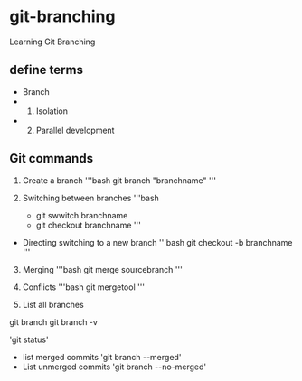 # git-branching
Learning Git Branching

## define terms
- Branch
- 1. Isolation
- 2. Parallel development

## Git commands
1. Create a branch
'''bash
   git branch "branchname"
'''

2. Switching between branches
'''bash
   - git swwitch branchname
   - git checkout branchname
'''

-    Directing switching to a new branch
'''bash
    git checkout -b branchname
''' 

3. Merging
'''bash
   git merge sourcebranch
'''

4. Conflicts
'''bash
   git mergetool
'''

5. List all branches

git branch
git branch -v


'git status'

- list merged commits
'git branch --merged'
- List unmerged commits
'git branch --no-merged' 